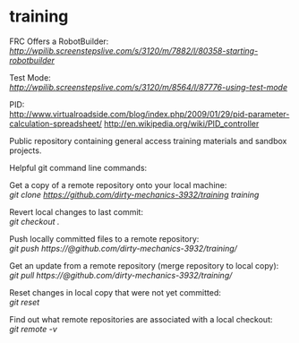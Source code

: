 training
========

FRC Offers a RobotBuilder:
*http://wpilib.screenstepslive.com/s/3120/m/7882/l/80358-starting-robotbuilder*

Test Mode:  
*http://wpilib.screenstepslive.com/s/3120/m/8564/l/87776-using-test-mode*

PID:  
http://www.virtualroadside.com/blog/index.php/2009/01/29/pid-parameter-calculation-spreadsheet/
http://en.wikipedia.org/wiki/PID_controller

Public repository containing general access training materials and sandbox projects.

Helpful git command line commands:

Get a copy of a remote repository onto your local machine:  
*git clone https://github.com/dirty-mechanics-3932/training training*


Revert local changes to last commit:  
*git checkout .*

Push locally committed files to a remote repository:  
*git push https://<username>@github.com/dirty-mechanics-3932/training/*

Get an update from a remote repository (merge repository to local copy):  
*git pull https://<username>@github.com/dirty-mechanics-3932/training/* 

Reset changes in local copy that were not yet committed:  
*git reset*

Find out what remote repositories are associated with a local checkout:  
*git remote -v*



